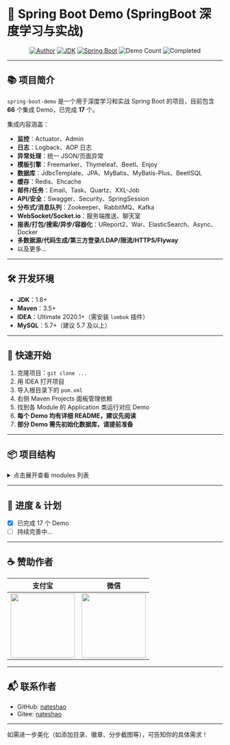 # 🌱 Spring Boot Demo (SpringBoot 深度学习与实战)

<p align="center">
  <a href="https://github.com/nateshao" target="_blank"><img src="https://img.shields.io/badge/Author-nateshao-blue?style=flat-square" alt="Author"></a>
  <a href="https://www.oracle.com/technetwork/java/javase/downloads/index.html"><img alt="JDK" src="https://img.shields.io/badge/JDK-1.8+-orange?style=flat-square"/></a>
  <a href="https://docs.spring.io/spring-boot/docs/2.1.0.RELEASE/reference/html/"><img alt="Spring Boot" src="https://img.shields.io/badge/SpringBoot-2.1.0.RELEASE-brightgreen?style=flat-square"/></a>
  <img src="https://img.shields.io/badge/Demo-66-blueviolet?style=flat-square" alt="Demo Count"/>
  <img src="https://img.shields.io/badge/Completed-17-success?style=flat-square" alt="Completed"/>
</p>

---

## 📚 项目简介

`spring-boot-demo` 是一个用于深度学习和实战 Spring Boot 的项目，目前包含 **66** 个集成 Demo，已完成 **17** 个。

集成内容涵盖：  
- **监控**：Actuator、Admin  
- **日志**：Logback、AOP 日志  
- **异常处理**：统一 JSON/页面异常  
- **模板引擎**：Freemarker、Thymeleaf、Beetl、Enjoy  
- **数据库**：JdbcTemplate、JPA、MyBatis、MyBatis-Plus、BeetlSQL  
- **缓存**：Redis、Ehcache  
- **邮件/任务**：Email、Task、Quartz、XXL-Job  
- **API/安全**：Swagger、Security、SpringSession  
- **分布式/消息队列**：Zookeeper、RabbitMQ、Kafka  
- **WebSocket/Socket.io**：服务端推送、聊天室  
- **报表/打包/搜索/异步/容器化**：UReport2、War、ElasticSearch、Async、Docker  
- **多数据源/代码生成/第三方登录/LDAP/限流/HTTPS/Flyway**  
- 以及更多...

---

## 🛠️ 开发环境

- **JDK**：1.8+
- **Maven**：3.5+
- **IDEA**：Ultimate 2020.1+（需安装 `lombok` 插件）
- **MySQL**：5.7+（建议 5.7 及以上）

---

## 🚀 快速开始

1. 克隆项目：`git clone ...`
2. 用 IDEA 打开项目
3. 导入根目录下的 `pom.xml`
4. 右侧 Maven Projects 面板管理依赖
5. 找到各 Module 的 Application 类运行对应 Demo
6. **每个 Demo 均有详细 README，建议先阅读**
7. **部分 Demo 需先初始化数据库，请提前准备**

---

## 📦 项目结构

<details>
<summary>点击展开查看 modules 列表</summary>

```xml
<!-- 省略部分内容，完整内容见源码 -->
<modules>
    <module>nateshao-demo-async</module>
    <module>nateshao-demo-activiti</module>
    ...
    <module>nateshao-demo-diboot</module>
</modules>
```
</details>

---

## 📝 进度 & 计划

- [x] 已完成 17 个 Demo
- [ ] 持续完善中...

---

## ☕ 赞助作者

| 支付宝 | 微信 |
| :---: | :---: |
| <img width="150" src="https://nateshao.gitee.io/medias/reward/alipay.jpg"/> | <img width="150" src="https://nateshao.gitee.io/medias/reward/wechat.png"/> |

---

## 📬 联系作者

- GitHub: [nateshao](https://github.com/nateshao)
- Gitee: [nateshao](https://gitee.com/nateshao)

---

如需进一步美化（如添加目录、徽章、分步截图等），可告知你的具体需求！

